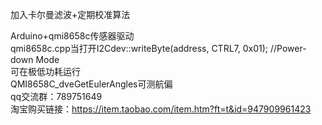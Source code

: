 加入卡尔曼滤波+定期校准算法  

Arduino+qmi8658c传感器驱动  
qmi8658c.cpp当打开I2Cdev::writeByte(address, CTRL7, 0x01); //Power-down Mode  
可在极低功耗运行  
QMI8658C_dveGetEulerAngles可测航偏  
qq交流群：789751649  
淘宝购买链接：https://item.taobao.com/item.htm?ft=t&id=947909961423
